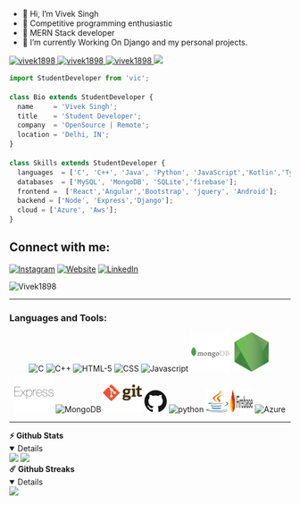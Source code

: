 - 👋 Hi, I’m Vivek Singh
- 🌱 Competitive programming enthusiastic
- 👀 MERN Stack developer
- 🌱 I’m currently Working On Django and my personal projects.

<p align="left"> <a href="https://www.codechef.com/users/vic8526"> <img src="https://img.shields.io/badge/-CodeChef-5B4638?style=for-the-badge&logo=CodeChef&logoColor=white" alt="vivek1898" /> </a>
  <a href="https://auth.geeksforgeeks.org/user/viveksingh27795/profile"> <img src="https://img.shields.io/badge/GeeksforGeeks-298D46?style=for-the-badge&logo=geeksforgeeks&logoColor=white" alt="vivek1898" /> </a>
   <a href="https://www.hackerrank.com/viveksingh27795"> <img src="https://img.shields.io/badge/-Hackerrank-2EC866?style=for-the-badge&logo=HackerRank&logoColor=white" alt="vivek1898" /> </a>
  <a href="https://leetcode.com/vivekx_7/" > <img src="https://badges.peiyuan.ch/leetcode/vivekx_7/ranking?logo=leetcode&label=Leetcode&style=for-the-badge&color=orange"/></a>
</p>



<!---
Vivek1898/Vivek1898 is a ✨ special ✨ repository because its `README.md` (this file) appears on your GitHub profile.
You can click the Preview link to take a look at your changes.
--->

```js
import StudentDeveloper from 'vic';

class Bio extends StudentDeveloper {
  name     = 'Vivek Singh';
  title    = 'Student Developer';
  company  = 'OpenSource | Remote';
  location = 'Delhi, IN';
}

class Skills extends StudentDeveloper {
  languages  = ['C', 'C++', 'Java', 'Python', 'JavaScript','Kotlin','TypeScript','Html', 'Css'];
  databases  = ['MySQL', 'MongoDB', 'SQLite','firebase'];
  frontend =  ['React','Angular','Bootstrap', 'jquery', 'Android'];
  backend = ['Node', 'Express','Django'];
  cloud = ['Azure', 'Aws'];
}
```
## Connect with me:
[![Instagram](https://img.shields.io/badge/@_heyvivek-%23E4405F.svg?style=for-the-badge&logo=Instagram&logoColor=white)](https://instagram.com/_heyvivekk)  [![Website](https://img.shields.io/website?label=AcodeDaily&style=for-the-badge&url=https%3A%2F%2Fcodestackr.com)](https://www.acodedaily.tech/) [![LinkedIn](https://img.shields.io/badge/linkedin-%230077B5.svg?style=for-the-badge&logo=linkedin&logoColor=white)](https://www.linkedin.com/in/vivek-s-953368121/)
<p align="left"> <img src="https://komarev.com/ghpvc/?username=vivek1898&label=Profile%20Views&color=orange&style=flat-square" alt="Vivek1898" /> </p>

---

### Languages and Tools:

<p align="center">  
<img src="https://raw.githubusercontent.com/gilbarbara/logos/master/logos/c.svg" alt="C" height="40"/>
<img src="https://raw.githubusercontent.com/gilbarbara/logos/master/logos/c-plusplus.svg" alt="C++" width="40"/> 
<img src="https://raw.githubusercontent.com/gilbarbara/logos/master/logos/html-5.svg" alt="HTML-5" width="40"/>
<img src="https://raw.githubusercontent.com/gilbarbara/logos/master/logos/css-3.svg" alt="CSS" width="40"/> 
<img src="https://raw.githubusercontent.com/gilbarbara/logos/master/logos/javascript.svg" alt="Javascript" width="40"/>


  <img src="https://raw.githubusercontent.com/github/explore/80688e429a7d4ef2fca1e82350fe8e3517d3494d/topics/mongodb/mongodb.png" alt="ReactJs" width="70"/>
 
<img alt="Node.js" src="https://raw.githubusercontent.com/github/explore/80688e429a7d4ef2fca1e82350fe8e3517d3494d/topics/nodejs/nodejs.png" width="70"/>
<img alt="Express.js" src="https://raw.githubusercontent.com/github/explore/80688e429a7d4ef2fca1e82350fe8e3517d3494d/topics/express/express.png" width="70"/>
<img alt="MongoDB" src="https://camo.githubusercontent.com/00c86fc74d8bbcded37419a2a4167bf5bddfd2ee6bbfcd12fd707ced1ea79719/68747470733a2f2f63646e2e737667706f726e2e636f6d2f6c6f676f732f6372656174652d72656163742d6170702e737667" width="80"/>
<img alt="Git" src="https://raw.githubusercontent.com/github/explore/80688e429a7d4ef2fca1e82350fe8e3517d3494d/topics/git/git.png" width="70"/>
<img alt="GitHub" src="https://raw.githubusercontent.com/github/explore/78df643247d429f6cc873026c0622819ad797942/topics/github/github.png" width="40"/>
<img src="https://github.com/gilbarbara/logos/blob/master/logos/python.svg" alt="python" width="40" height="40"/> 
<img src="https://raw.githubusercontent.com/gilbarbara/logos/master/logos/java.svg" alt="Java" width="40" height="40"/>
<img src="https://raw.githubusercontent.com/gilbarbara/logos/master/logos/firebase.svg" alt="Firebase" width="40" height="40"/>
    <img src="https://github.com/gilbarbara/logos/blob/master/logos/microsoft-azure.svg" alt="Azure" width="40"/>
</p>

---

<summary><b>⚡ Github Stats</b></summary>
<details open>
<img height="180em" src="https://github-readme-stats.vercel.app/api?username=vivek1898&show_icons=true&hide_border=true&&count_private=true&include_all_commits=true" />
<img height="180em" src="https://github-readme-stats.vercel.app/api/top-langs/?username=vivek1898&exclude_repo=KNN-Image-Classification&show_icons=true&hide_border=true&layout=compact&langs_count=8"/>
 </details>


<summary><b>☄️ Github Streaks</b></summary>
<details open>
<img height="180em" src="https://github-readme-streak-stats.herokuapp.com/?user=vivek1898&hide_border=true" />
</details>


